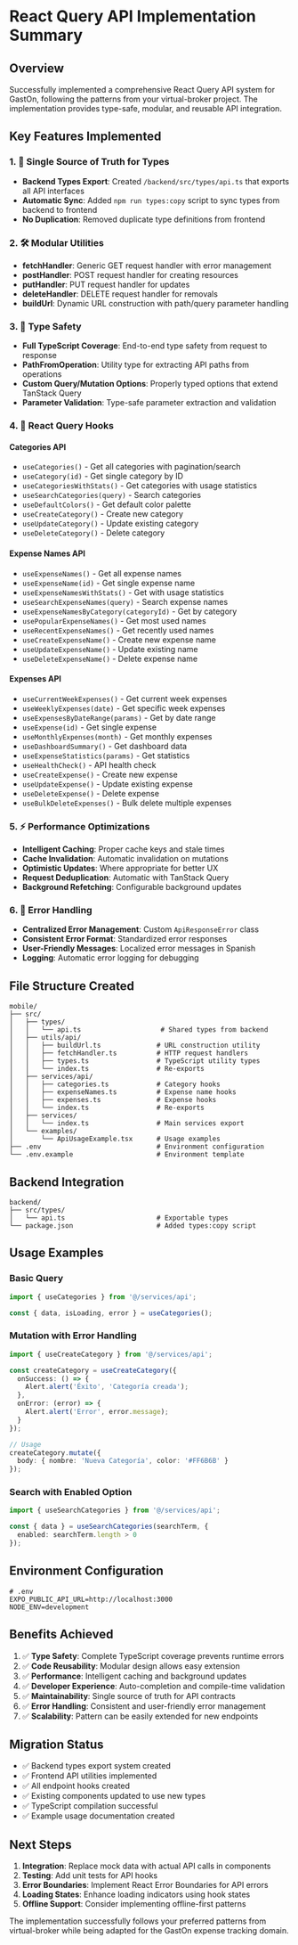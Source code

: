 # React Query API Implementation Summary

## Overview
Successfully implemented a comprehensive React Query API system for GastOn, following the patterns from your virtual-broker project. The implementation provides type-safe, modular, and reusable API integration.

## Key Features Implemented

### 1. 🔄 Single Source of Truth for Types
- **Backend Types Export**: Created `/backend/src/types/api.ts` that exports all API interfaces
- **Automatic Sync**: Added `npm run types:copy` script to sync types from backend to frontend
- **No Duplication**: Removed duplicate type definitions from frontend

### 2. 🛠️ Modular Utilities
- **fetchHandler**: Generic GET request handler with error management
- **postHandler**: POST request handler for creating resources
- **putHandler**: PUT request handler for updates
- **deleteHandler**: DELETE request handler for removals
- **buildUrl**: Dynamic URL construction with path/query parameter handling

### 3. 🎯 Type Safety
- **Full TypeScript Coverage**: End-to-end type safety from request to response
- **PathFromOperation**: Utility type for extracting API paths from operations
- **Custom Query/Mutation Options**: Properly typed options that extend TanStack Query
- **Parameter Validation**: Type-safe parameter extraction and validation

### 4. 🎣 React Query Hooks

#### Categories API
- `useCategories()` - Get all categories with pagination/search
- `useCategory(id)` - Get single category by ID
- `useCategoriesWithStats()` - Get categories with usage statistics
- `useSearchCategories(query)` - Search categories
- `useDefaultColors()` - Get default color palette
- `useCreateCategory()` - Create new category
- `useUpdateCategory()` - Update existing category
- `useDeleteCategory()` - Delete category

#### Expense Names API
- `useExpenseNames()` - Get all expense names
- `useExpenseName(id)` - Get single expense name
- `useExpenseNamesWithStats()` - Get with usage statistics
- `useSearchExpenseNames(query)` - Search expense names
- `useExpenseNamesByCategory(categoryId)` - Get by category
- `usePopularExpenseNames()` - Get most used names
- `useRecentExpenseNames()` - Get recently used names
- `useCreateExpenseName()` - Create new expense name
- `useUpdateExpenseName()` - Update existing name
- `useDeleteExpenseName()` - Delete expense name

#### Expenses API
- `useCurrentWeekExpenses()` - Get current week expenses
- `useWeeklyExpenses(date)` - Get specific week expenses
- `useExpensesByDateRange(params)` - Get by date range
- `useExpense(id)` - Get single expense
- `useMonthlyExpenses(month)` - Get monthly expenses
- `useDashboardSummary()` - Get dashboard data
- `useExpenseStatistics(params)` - Get statistics
- `useHealthCheck()` - API health check
- `useCreateExpense()` - Create new expense
- `useUpdateExpense()` - Update existing expense
- `useDeleteExpense()` - Delete expense
- `useBulkDeleteExpenses()` - Bulk delete multiple expenses

### 5. ⚡ Performance Optimizations
- **Intelligent Caching**: Proper cache keys and stale times
- **Cache Invalidation**: Automatic invalidation on mutations
- **Optimistic Updates**: Where appropriate for better UX
- **Request Deduplication**: Automatic with TanStack Query
- **Background Refetching**: Configurable background updates

### 6. 🚨 Error Handling
- **Centralized Error Management**: Custom `ApiResponseError` class
- **Consistent Error Format**: Standardized error responses
- **User-Friendly Messages**: Localized error messages in Spanish
- **Logging**: Automatic error logging for debugging

## File Structure Created

```
mobile/
├── src/
│   ├── types/
│   │   └── api.ts                    # Shared types from backend
│   ├── utils/api/
│   │   ├── buildUrl.ts              # URL construction utility
│   │   ├── fetchHandler.ts          # HTTP request handlers
│   │   ├── types.ts                 # TypeScript utility types
│   │   └── index.ts                 # Re-exports
│   ├── services/api/
│   │   ├── categories.ts            # Category hooks
│   │   ├── expenseNames.ts          # Expense name hooks
│   │   ├── expenses.ts              # Expense hooks
│   │   └── index.ts                 # Re-exports
│   ├── services/
│   │   └── index.ts                 # Main services export
│   └── examples/
│       └── ApiUsageExample.tsx      # Usage examples
├── .env                             # Environment configuration
└── .env.example                     # Environment template
```

## Backend Integration

```
backend/
├── src/types/
│   └── api.ts                       # Exportable types
└── package.json                     # Added types:copy script
```

## Usage Examples

### Basic Query
```typescript
import { useCategories } from '@/services/api';

const { data, isLoading, error } = useCategories();
```

### Mutation with Error Handling
```typescript
import { useCreateCategory } from '@/services/api';

const createCategory = useCreateCategory({
  onSuccess: () => {
    Alert.alert('Éxito', 'Categoría creada');
  },
  onError: (error) => {
    Alert.alert('Error', error.message);
  }
});

// Usage
createCategory.mutate({
  body: { nombre: 'Nueva Categoría', color: '#FF6B6B' }
});
```

### Search with Enabled Option
```typescript
import { useSearchCategories } from '@/services/api';

const { data } = useSearchCategories(searchTerm, {
  enabled: searchTerm.length > 0
});
```

## Environment Configuration

```env
# .env
EXPO_PUBLIC_API_URL=http://localhost:3000
NODE_ENV=development
```

## Benefits Achieved

1. ✅ **Type Safety**: Complete TypeScript coverage prevents runtime errors
2. ✅ **Code Reusability**: Modular design allows easy extension
3. ✅ **Performance**: Intelligent caching and background updates
4. ✅ **Developer Experience**: Auto-completion and compile-time validation
5. ✅ **Maintainability**: Single source of truth for API contracts
6. ✅ **Error Handling**: Consistent and user-friendly error management
7. ✅ **Scalability**: Pattern can be easily extended for new endpoints

## Migration Status

- ✅ Backend types export system created
- ✅ Frontend API utilities implemented
- ✅ All endpoint hooks created
- ✅ Existing components updated to use new types
- ✅ TypeScript compilation successful
- ✅ Example usage documentation created

## Next Steps

1. **Integration**: Replace mock data with actual API calls in components
2. **Testing**: Add unit tests for API hooks
3. **Error Boundaries**: Implement React Error Boundaries for API errors
4. **Loading States**: Enhance loading indicators using hook states
5. **Offline Support**: Consider implementing offline-first patterns

The implementation successfully follows your preferred patterns from virtual-broker while being adapted for the GastOn expense tracking domain.